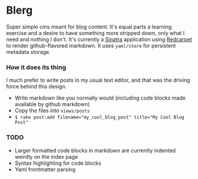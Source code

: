 # Blerg

Super simple cms meant for blog content.  It's equal parts a learning exercise and
a desire to have something more stripped down, only what I need and nothing I don't.
It's currently a [Sinatra](https://github.com/sinatra/sinatra) application using [Redcarpet](https://github.com/vmg/redcarpet)
to render github-flavored markdown.  It uses `yaml/store` for persistent metadata storage.

### How it does its thing

I much prefer to write posts in my usual text editor, and that was the driving force behind this design.

* Write markdown like you normally would (including code blocks made available by github markdown)
* Copy the files into `views/posts`
* `$ rake post:add filename="my_cool_blog_post" title="My Cool Blog Post"`


### TODO

- Larger formatted code blocks in markdown are currently indented weirdly on the index page
- Syntax highlighting for code blocks
- Yaml frontmatter parsing

